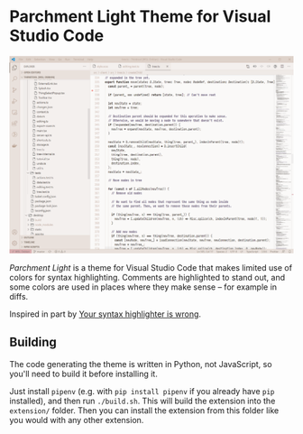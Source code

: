 # Parchment Light Theme for Visual Studio Code

![Screenshot](https://raw.githubusercontent.com/c2d7fa/vscode-parchment-light/master/screenshot.png)

*Parchment Light* is a theme for Visual Studio Code that makes limited use of colors for syntax highlighting. Comments are highlighted to stand out, and some colors are used in places where they make sense – for example in diffs.

Inspired in part by [Your syntax highlighter is wrong](https://jameshfisher.com/2014/05/11/your-syntax-highlighter-is-wrong/).

## Building

The code generating the theme is written in Python, not JavaScript, so you'll need to build it before installing it.

Just install `pipenv` (e.g. with `pip install pipenv` if you already have `pip` installed), and then run `./build.sh`. This will build the extension into the `extension/` folder. Then you can install the extension from this folder like you would with any other extension.
